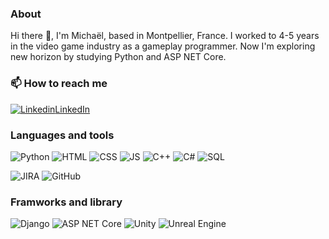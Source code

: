 ### About
Hi there 👋, I'm Michaël, based in Montpellier, France.
I worked to 4-5 years in the video game industry as a gameplay programmer. Now I'm exploring new horizon by studying Python and ASP NET Core.

### 📫 How to reach me
[![Linkedin](https://i.sstatic.net/gVE0j.png)LinkedIn](https://www.linkedin.com/in/michael-arn/)

### Languages and tools
![Python](https://img.shields.io/badge/Python-FFD43B?style=for-the-badge&logo=python&logoColor=blue)
![HTML](https://img.shields.io/badge/HTML5-E34F26?style=for-the-badge&logo=html5&logoColor=white)
![CSS](https://img.shields.io/badge/CSS3-1572B6?style=for-the-badge&logo=css3&logoColor=white)
![JS](https://img.shields.io/badge/JavaScript-F7DF1E?style=for-the-badge&logo=javascript&logoColor=black)
![C++](https://img.shields.io/badge/C%2B%2B-00599C?style=for-the-badge&logo=c%2B%2B&logoColor=white)
![C#](https://img.shields.io/badge/C%23-239120?style=for-the-badge&logo=csharp&logoColor=white)
![SQL](https://img.shields.io/badge/PostgreSQL-4169E1?style=for-the-badge&logo=postgresql&logoColor=white)

![JIRA](https://img.shields.io/badge/Jira-0052CC?style=for-the-badge&logo=Jira&logoColor=whit)
![GitHub](https://img.shields.io/badge/GitHub-100000?style=for-the-badge&logo=github&logoColor=white)

### Framworks and library
![Django](https://img.shields.io/badge/Django-092E20?style=for-the-badge&logo=django&logoColor=green)
![ASP NET Core](https://img.shields.io/badge/ASP.NET_Core-512BD4?style=for-the-badge&logo=dotnet&logoColor=white)
![Unity](https://img.shields.io/badge/Unity-100000?style=for-the-badge&logo=unity&logoColor=white)
![Unreal Engine](https://img.shields.io/badge/-Unreal%20Engine-313131?style=for-the-badge&logo=unreal-engine&logoColor=white)
<!--
**SynysterRev/SynysterRev** is a ✨ _special_ ✨ repository because its `README.md` (this file) appears on your GitHub profile.

Here are some ideas to get you started:

- 🔭 I’m currently working on ...
- 🌱 I’m currently learning ...
- 👯 I’m looking to collaborate on ...
- 🤔 I’m looking for help with ...
- 💬 Ask me about ...
- 📫 How to reach me: ...
- 😄 Pronouns: ...
- ⚡ Fun fact: ...
-->
